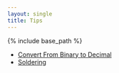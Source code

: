```yaml
---
layout: single
title: Tips
---
```

{% include base_path %}

* [Convert From Binary to Decimal](convert_from_binary_to_decimal.html)
* [Soldering](soldering.html)
